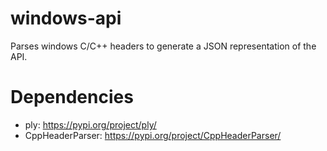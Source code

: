 # windows-api

Parses windows C/C++ headers to generate a JSON representation of the API.

# Dependencies

* ply: https://pypi.org/project/ply/
* CppHeaderParser: https://pypi.org/project/CppHeaderParser/
